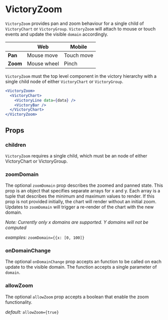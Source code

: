 # VictoryZoom

`VictoryZoom` provides pan and zoom behaviour for a single child of `VictoryChart` or `VictoryGroup`. `VictoryZoom` will attach to mouse or touch events and update the visible `domain` accordingly.

|          |      Web      |    Mobile     |
| -------- | ------------- | ------------- |
| **Pan**  |  Mouse move   |  Touch move   |
| **Zoom** |  Mouse wheel  |    Pinch      |

`VictoryZoom` must the top level component in the victory hierarchy with a single child node of either `VictoryChart` or `VictoryGroup`.

```jsx
<VictoryZoom>
  <VictoryChart>
    <VictoryLine data={data} />
    <VictoryBar />
  </VictoryChart>
</VictoryZoom>
```

## Props

### children

`VictoryZoom` requires a single child, which must be an node of either VictoryChart or VictoryGroup.

### zoomDomain

The optional `zoomDomain` prop describes the zoomed and panned state. This prop is an object that specifies separate arrays for x and y. Each array is a tuple that describes the minimum and maximum values to render. If this prop is not provided initially, the chart will render without an initial zoom. Updates to `zoomDomain` will trigger a re-render of the chart with the new domain.

*Note: Currently only x domains are supported. Y domains will not be computed*

*examples:* `zoomDomain={{x: [0, 100]}`

### onDomainChange

The optional `onDomainChange` prop accepts an function to be called on each update to the visible domain. The function accepts a single parameter of `domain`.

### allowZoom

The optional `allowZoom` prop accepts a boolean that enable the zoom functionality.

*default:* `allowZoom={true}`
